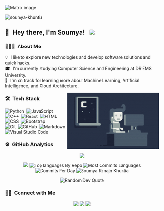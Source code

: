 
<img src="https://raw.githubusercontent.com/rodrigograca31/rodrigograca31/master/matrix.svg" alt="Matrix image"/>

<p align="left"> <img src="https://komarev.com/ghpvc/?username=soumya-khuntia&label=Profile%20views&color=0e75b6&style=flat-square" alt="soumya-khuntia" /> </p>

## 👋 &nbsp;Hey there, I'm Soumya! &nbsp; <img src='https://img.shields.io/website?url=https%3A%2F%2Fsoumya-ranjan-khuntia.vercel.app%2F'/>


### 👨🏻‍💻 &nbsp;About Me 

💡 &nbsp;I like to explore new technologies and develop software solutions and quick hacks.\
🎓 &nbsp;I'm currently studying Computer Science and Engineering at DRIEMS University.\
🌱 &nbsp;I'm on track for learning more about Machine Learning, Artificial Intelligence, and Cloud Architecture.

<img alt="Coding" src="https://raw.githubusercontent.com/AVS1508/AVS1508/master/assets/Night-Coding.gif" align="right"/>

### 🛠 &nbsp;Tech Stack

![Python](https://img.shields.io/badge/-Python-333333?style=flat&logo=python)&nbsp;
![JavaScript](https://img.shields.io/badge/-JavaScript-333333?style=flat&logo=javascript)&nbsp;
![C++](https://img.shields.io/badge/-C++-333333?style=flat&logo=C%2B%2B&logoColor=00599C)&nbsp;
![React](https://img.shields.io/badge/-React-333333?style=flat&logo=react)&nbsp;
![HTML](https://img.shields.io/badge/-HTML-333333?style=flat&logo=HTML5)&nbsp;
![CSS](https://img.shields.io/badge/-CSS-333333?style=flat&logo=CSS3&logoColor=1572B6)&nbsp;
![Bootstrap](https://img.shields.io/badge/-Bootstrap-333333?style=flat&logo=bootstrap&logoColor=563D7C)\
![Git](https://img.shields.io/badge/-Git-333333?style=flat&logo=git)&nbsp;
![GitHub](https://img.shields.io/badge/-GitHub-333333?style=flat&logo=github)&nbsp;
![Markdown](https://img.shields.io/badge/-Markdown-333333?style=flat&logo=markdown)\
![Visual Studio Code](https://img.shields.io/badge/-Visual%20Studio%20Code-333333?style=flat&logo=visual-studio-code&logoColor=007ACC)&nbsp;


### ⚙️ &nbsp;GitHub Analytics

<p align="center">
  <img align='center' height="180em" src="https://github-readme-stats.vercel.app/api/top-langs/?username=soumya-khuntia&layout=compact&hide=css&theme=algolia" />
</p>
<p align='center'>
  <img height="180em" src="https://github-profile-summary-cards.vercel.app/api/cards/stats?username=soumya-khuntia&theme=2077" />
  <img src="https://github-profile-summary-cards.vercel.app/api/cards/repos-per-language?username=soumya-khuntia&theme=2077&exclude=CSS" height="180em" alt="Top languages By Repo"/>
  <img src="https://github-profile-summary-cards.vercel.app/api/cards/most-commit-language?username=soumya-khuntia&theme=2077&exclude=CSS" alt="Most Commits Languages"/>
  <img src="https://github-profile-summary-cards.vercel.app/api/cards/productive-time?username=soumya-khuntia&theme=2077&utcOffset=8" alt='Commits Per Day'/>
  <img src="https://github-profile-summary-cards.vercel.app/api/cards/profile-details?username=soumya-khuntia&theme=2077" alt='Soumya Ranajn Khuntia'/>
</p>

<p align="center">
  <img src="https://quotes-github-readme.vercel.app/api?type=horizontal&theme=algolia" alt="Random Dev Quote" />
</p>

### 🤝🏻 &nbsp;Connect with Me

<p align="center">
<a href="https://soumya-ranjan-khuntia.vercel.app"><img src="https://img.shields.io/badge/-soumya ranjan khuntia-3423A6?style=flat-square&logo=Google-Chrome&logoColor=white"/></a>
<a href="https://www.linkedin.com/in/soumya-ranjan-khuntia"><img src="https://img.shields.io/badge/-Soumya%20Ranjan%20Khuntia-0077B5?style=flat-square&logo=Linkedin&logoColor=white"/></a>
<a href="mailto:soumyaranjankhuntia82@gmail.com"><img src="https://img.shields.io/badge/-soumyaranjankhuntia82@gmail.com-D14836?style=flat-square&logo=Gmail&logoColor=white"/></a>
</p>

